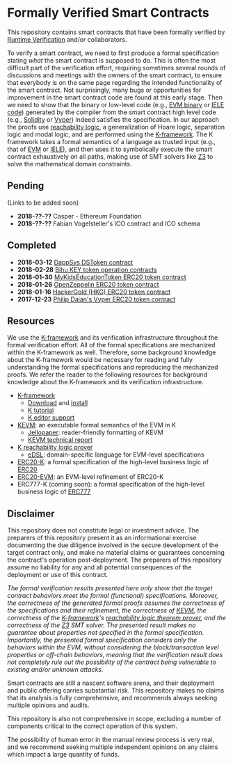 # Formally Verified Smart Contracts

This repository contains smart contracts that have been formally verified by
[Runtime Verification](http://runtimeverification.com) and/or collaborators.

To verify a smart contract, we need to first produce a formal specification
stating *what* the smart contract is supposed to do.
This is often the most difficult part of the verification effort, requiring
sometimes several rounds of discussions and meetings with the owners of the
smart contract, to ensure that everybody is on the same page regarding the
intended functionality of the smart contract.
Not surprisingly, many bugs or opportunities for improvement in the smart
contract code are found at this early stage.
Then we need to show that the binary or low-level code
(e.g., [EVM binary][KEVM] or [IELE code][IELE]) generated
by the compiler from the smart contract high level code
(e.g., [Solidity] or [Vyper]) indeed satisfies the specification.
In our approach the proofs use [reachability logic],
a generalization of Hoare logic, separation logic and modal logic, and are
performed using the [K-framework].
The K framework takes a formal semantics of a language as trusted input
(e.g., that of [EVM][KEVM] or [IELE]), and then uses
it to symbolically execute the smart contract exhaustively on all paths,
making use of SMT solvers like [Z3] to solve the mathematical domain constraints.

## Pending

(Links to be added soon)

* **2018-??-??** Casper - Ethereum Foundation
* **2018-??-??** Fabian Vogelsteller's ICO contract and ICO schema


## Completed

* **2018-03-12** [DappSys DSToken contract](erc20/ds-token/README.md)
* **2018-02-28** [Bihu KEY token operation contracts](bihu/README.md)
* **2018-01-30** [MyKidsEducationToken ERC20 token contract](erc20/hobby/README.md)
* **2018-01-26** [OpenZeppelin ERC20 token contract](erc20/zeppelin/README.md)
* **2018-01-16** [HackerGold (HKG) ERC20 token contract](erc20/hkg/README.md)
* **2017-12-23** [Philip Daian's Vyper ERC20 token contract](erc20/vyper/README.md)

## Resources

We use the [K-framework] and its verification infrastructure throughout the formal verification effort.
All of the formal specifications are mechanized within the K-framework as well.
Therefore, some background knowledge about the K-framework would be necessary for reading and fully understanding the formal specifications and reproducing the mechanized proofs.
We refer the reader to the following resources for background knowledge about the K-framework and its verification infrastructure.

* [K-framework]
  * [Download] and [install]
  * [K tutorial]
  * [K editor support]
* [KEVM]: an executable formal semantics of the EVM in K
  * [Jellopaper]: reader-friendly formatting of KEVM
  * [KEVM technical report]
* [K reachability logic prover]
  * [eDSL]: domain-specific language for EVM-level specifications
* [ERC20-K]: a formal specification of the high-level business logic of [ERC20]
* [ERC20-EVM]: an EVM-level refinement of ERC20-K
* ERC777-K (coming soon): a formal specification of the high-level business logic of [ERC777]

## Disclaimer

This repository does not constitute legal or investment advice. The preparers of this repository present it as an informational exercise documenting the due diligence involved in the secure development of the target contract only, and make no material claims or guarantees concerning the contract's operation post-deployment. The preparers of this repository assume no liability for any and all potential consequences of the deployment or use of this contract.

*The formal verification results presented here only show that the target contract behaviors meet the formal (functional) specifications. Moreover, the correctness of the generated formal proofs assumes the correctness of the specifications and their refinement, the correctness of [KEVM], the correctness of the [K-framework]'s [reachability logic theorem prover], and the correctness of the [Z3] SMT solver. The presented result makes no guarantee about properties not specified in the formal specification. Importantly, the presented formal specification considers only the behaviors within the EVM, without considering the block/transaction level properties or off-chain behaviors, meaning that the verification result does not completely rule out the possibility of the contract being vulnerable to existing and/or unknown attacks.*

Smart contracts are still a nascent software arena, and their deployment and public offering carries substantial risk. This repository makes no claims that its analysis is fully comprehensive, and recommends always seeking multiple opinions and audits.

This repository is also not comprehensive in scope, excluding a number of components critical to the correct operation of this system.

The possibility of human error in the manual review process is very real, and we recommend seeking multiple independent opinions on any claims which impact a large quantity of funds.


[KEVM]: <https://github.com/kframework/evm-semantics>
[K-framework]: <http://www.kframework.org>
[reachability logic theorem prover]: <http://fsl.cs.illinois.edu/index.php/Semantics-Based_Program_Verifiers_for_All_Languages>
[K reachability logic prover]: <http://fsl.cs.illinois.edu/index.php/Semantics-Based_Program_Verifiers_for_All_Languages>
[Download]: <https://github.com/kframework/k5/releases>
[install]: <https://github.com/kframework/k5/blob/master/README.md>
[K tutorial]: <https://github.com/kframework/k5/tree/master/k-distribution/tutorial>
[K editor support]: <https://github.com/kframework/k-editor-support>
[Jellopaper]: <https://jellopaper.org/>
[KEVM technical report]: <https://www.ideals.illinois.edu/handle/2142/97207>
[Z3]: <https://github.com/Z3Prover/z3>
[eDSL]: </resources/edsl.md>
[ERC20]: <https://github.com/ethereum/EIPs/blob/master/EIPS/eip-20.md>
[ERC20-K]: <https://github.com/runtimeverification/erc20-semantics>
[ERC20-EVM]: </resources/erc20-evm.md>
[ERC777]: <https://github.com/ethereum/eips/issues/777>

[IELE]: <https://github.com/runtimeverification/iele-semantics>
[Solidity]: <https://solidity.readthedocs.io/en/develop/>
[Vyper]: <https://github.com/ethereum/vyper>
[reachability logic]: <http://fsl.cs.illinois.edu/index.php/Reachability_Logic>
